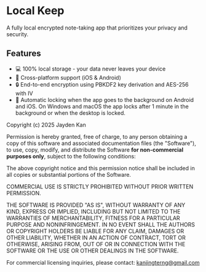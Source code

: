 # Local Keep

A fully local encrypted note-taking app that prioritizes your privacy and security.

## Features

- 💻 100% local storage - your data never leaves your device
- 📱 Cross-platform support (iOS & Android)
- 🔒 End-to-end encryption using PBKDF2 key derivation and AES-256 with IV
- 🔐 Automatic locking when the app goes to the background on Android and iOS.
  On Windows and macOS the app locks after 1 minute in the background or when
  the desktop is locked.


Copyright (c) 2025 Jayden Kan

Permission is hereby granted, free of charge, to any person obtaining a copy
of this software and associated documentation files (the "Software"), to use,
copy, modify, and distribute the Software **for non-commercial purposes only**, 
subject to the following conditions:

The above copyright notice and this permission notice shall be included in all 
copies or substantial portions of the Software.

COMMERCIAL USE IS STRICTLY PROHIBITED WITHOUT PRIOR WRITTEN PERMISSION.

THE SOFTWARE IS PROVIDED "AS IS", WITHOUT WARRANTY OF ANY KIND, EXPRESS OR 
IMPLIED, INCLUDING BUT NOT LIMITED TO THE WARRANTIES OF MERCHANTABILITY, 
FITNESS FOR A PARTICULAR PURPOSE AND NONINFRINGEMENT. IN NO EVENT SHALL THE 
AUTHORS OR COPYRIGHT HOLDERS BE LIABLE FOR ANY CLAIM, DAMAGES OR OTHER 
LIABILITY, WHETHER IN AN ACTION OF CONTRACT, TORT OR OTHERWISE, ARISING FROM, 
OUT OF OR IN CONNECTION WITH THE SOFTWARE OR THE USE OR OTHER DEALINGS IN THE 
SOFTWARE.

For commercial licensing inquiries, please contact: kanjingterng@gmail.com
